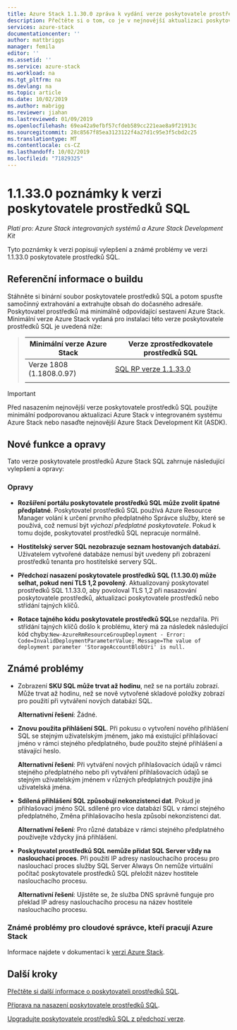 ```yaml
---
title: Azure Stack 1.1.30.0 zpráva k vydání verze poskytovatele prostředků SQL | Microsoft Docs
description: Přečtěte si o tom, co je v nejnovější aktualizaci poskytovatele prostředků SQL Azure Stack, včetně všech známých problémů a místa, kde si je můžete stáhnout.
services: azure-stack
documentationcenter: ''
author: mattbriggs
manager: femila
editor: ''
ms.assetid: ''
ms.service: azure-stack
ms.workload: na
ms.tgt_pltfrm: na
ms.devlang: na
ms.topic: article
ms.date: 10/02/2019
ms.author: mabrigg
ms.reviewer: jiahan
ms.lastreviewed: 01/09/2019
ms.openlocfilehash: 69ea42a9efbf57cfdeb589cc221eae8a9f21913c
ms.sourcegitcommit: 28c8567f85ea3123122f4a27d1c95e3f5cbd2c25
ms.translationtype: MT
ms.contentlocale: cs-CZ
ms.lasthandoff: 10/02/2019
ms.locfileid: "71829325"
---
```

# <a name="sql-resource-provider-11330-release-notes"></a>1\.1.33.0 poznámky k verzi poskytovatele prostředků SQL

*Platí pro: Azure Stack integrovaných systémů a Azure Stack Development Kit*

Tyto poznámky k verzi popisují vylepšení a známé problémy ve verzi 1.1.33.0 poskytovatele prostředků SQL.

## <a name="build-reference"></a>Referenční informace o buildu
Stáhněte si binární soubor poskytovatele prostředků SQL a potom spusťte samočinný extrahování a extrahujte obsah do dočasného adresáře. Poskytovatel prostředků má minimálně odpovídající sestavení Azure Stack. Minimální verze Azure Stack vydaná pro instalaci této verze poskytovatele prostředků SQL je uvedená níže:

> |Minimální verze Azure Stack|Verze zprostředkovatele prostředků SQL|
> |-----|-----|
> |Verze 1808 (1.1808.0.97)|[SQL RP verze 1.1.33.0](https://aka.ms/azurestacksqlrp11330)|  
> |     |     |

> [!IMPORTANT]
> Před nasazením nejnovější verze poskytovatele prostředků SQL použijte minimální podporovanou aktualizaci Azure Stack v integrovaném systému Azure Stack nebo nasaďte nejnovější Azure Stack Development Kit (ASDK).

## <a name="new-features-and-fixes"></a>Nové funkce a opravy
Tato verze poskytovatele prostředků Azure Stack SQL zahrnuje následující vylepšení a opravy:

### <a name="fixes"></a>Opravy
- **Rozšíření portálu poskytovatele prostředků SQL může zvolit špatné předplatné**. Poskytovatel prostředků SQL používá Azure Resource Manager volání k určení prvního předplatného Správce služby, které se používá, což nemusí být *výchozí předplatné poskytovatele*. Pokud k tomu dojde, poskytovatel prostředků SQL nepracuje normálně. 

- **Hostitelský server SQL nezobrazuje seznam hostovaných databází.** Uživatelem vytvořené databáze nemusí být uvedeny při zobrazení prostředků tenanta pro hostitelské servery SQL.

- **Předchozí nasazení poskytovatele prostředků SQL (1.1.30.0) může selhat, pokud není TLS 1,2 povolený**. Aktualizovaný poskytovatel prostředků SQL 1.1.33.0, aby povoloval TLS 1,2 při nasazování poskytovatele prostředků, aktualizaci poskytovatele prostředků nebo střídání tajných klíčů. 

- **Rotace tajného kódu poskytovatele prostředků SQL**se nezdařila. Při střídání tajných klíčů došlo k problému, který má za následek následující kód chyby:`New-AzureRmResourceGroupDeployment - Error: Code=InvalidDeploymentParameterValue; Message=The value of deployment parameter 'StorageAccountBlobUri' is null.`

## <a name="known-issues"></a>Známé problémy 

- Zobrazení **SKU SQL může trvat až hodinu**, než se na portálu zobrazí. Může trvat až hodinu, než se nově vytvořené skladové položky zobrazí pro použití při vytváření nových databází SQL. 

    **Alternativní řešení**: Žádné.

- **Znovu použita přihlášení SQL**. Při pokusu o vytvoření nového přihlášení SQL se stejným uživatelským jménem, jako má existující přihlašovací jméno v rámci stejného předplatného, bude použito stejné přihlášení a stávající heslo. 

    **Alternativní řešení**: Při vytváření nových přihlašovacích údajů v rámci stejného předplatného nebo při vytváření přihlašovacích údajů se stejným uživatelským jménem v různých předplatných použijte jiná uživatelská jména.

- **Sdílená přihlášení SQL způsobují nekonzistenci dat**. Pokud je přihlašovací jméno SQL sdílené pro více databází SQL v rámci stejného předplatného, Změna přihlašovacího hesla způsobí nekonzistenci dat.

    **Alternativní řešení**: Pro různé databáze v rámci stejného předplatného používejte vždycky jiná přihlášení.

- **Poskytovatel prostředků SQL nemůže přidat SQL Server vždy na naslouchací proces**. Při použití IP adresy naslouchacího procesu pro naslouchací proces služby SQL Server Always On nemůže virtuální počítač poskytovatele prostředků SQL přeložit název hostitele naslouchacího procesu.

    **Alternativní řešení**: Ujistěte se, že služba DNS správně funguje pro překlad IP adresy naslouchacího procesu na název hostitele naslouchacího procesu.

### <a name="known-issues-for-cloud-admins-operating-azure-stack"></a>Známé problémy pro cloudové správce, kteří pracují Azure Stack
Informace najdete v dokumentaci k [verzi Azure Stack](azure-stack-servicing-policy.md).

## <a name="next-steps"></a>Další kroky
[Přečtěte si další informace o poskytovateli prostředků SQL](azure-stack-sql-resource-provider.md).

[Příprava na nasazení poskytovatele prostředků SQL](azure-stack-sql-resource-provider-deploy.md#prerequisites).

[Upgradujte poskytovatele prostředků SQL z předchozí verze](azure-stack-sql-resource-provider-update.md). 